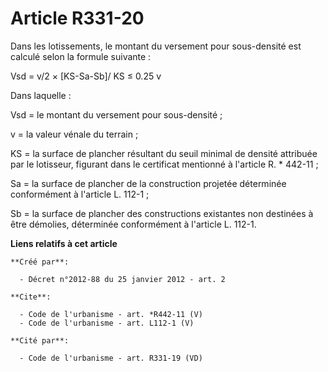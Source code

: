 # Article R331-20

Dans les lotissements, le montant du versement pour sous-densité est calculé selon la formule suivante : 

Vsd = v/2 × [KS-Sa-Sb]/ KS ≤ 0.25 v 

Dans laquelle : 

Vsd = le montant du versement pour sous-densité ; 

v = la valeur vénale du terrain ; 

KS = la surface de plancher résultant du seuil minimal de densité attribuée par le lotisseur, figurant dans le certificat
mentionné à l'article R. * 442-11 ; 

Sa = la surface de plancher de la construction projetée déterminée conformément à l'article L. 112-1 ; 

Sb = la surface de plancher des constructions existantes non destinées à être démolies, déterminée conformément à l'article
L. 112-1.

**Liens relatifs à cet article**

	**Créé par**:

	  - Décret n°2012-88 du 25 janvier 2012 - art. 2

	**Cite**:

	  - Code de l'urbanisme - art. *R442-11 (V)
	  - Code de l'urbanisme - art. L112-1 (V)

	**Cité par**:

	  - Code de l'urbanisme - art. R331-19 (VD)
